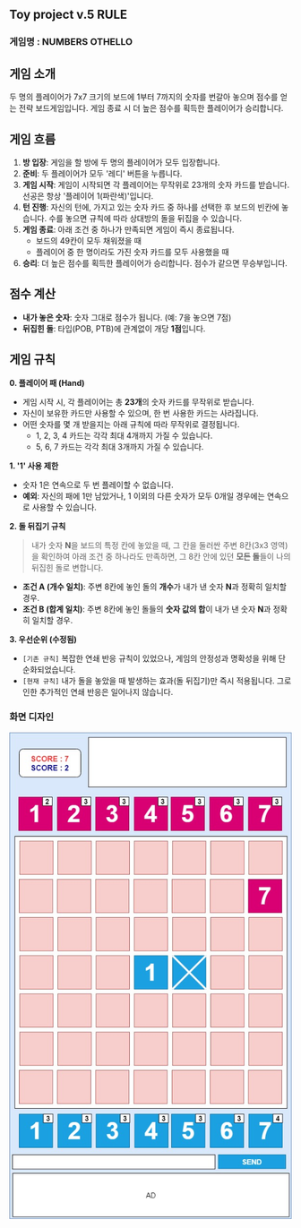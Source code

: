 Toy project v.5 RULE 
---

### 게임명 : NUMBERS OTHELLO

## 게임 소개

두 명의 플레이어가 7x7 크기의 보드에 1부터 7까지의 숫자를 번갈아 놓으며 점수를 얻는 전략 보드게임입니다. 게임 종료 시 더 높은 점수를 획득한 플레이어가 승리합니다.

## 게임 흐름

1.  **방 입장**: 게임을 할 방에 두 명의 플레이어가 모두 입장합니다.
2.  **준비**: 두 플레이어가 모두 '레디' 버튼을 누릅니다.
3.  **게임 시작**: 게임이 시작되면 각 플레이어는 무작위로 23개의 숫자 카드를 받습니다. 선공은 항상 '플레이어 1(파란색)'입니다.
4.  **턴 진행**: 자신의 턴에, 가지고 있는 숫자 카드 중 하나를 선택한 후 보드의 빈칸에 놓습니다. 수를 놓으면 규칙에 따라 상대방의 돌을 뒤집을 수 있습니다.
5.  **게임 종료**: 아래 조건 중 하나가 만족되면 게임이 즉시 종료됩니다.
    *   보드의 49칸이 모두 채워졌을 때
    *   플레이어 중 한 명이라도 가진 숫자 카드를 모두 사용했을 때
6.  **승리**: 더 높은 점수를 획득한 플레이어가 승리합니다. 점수가 같으면 무승부입니다.

## 점수 계산

*   **내가 놓은 숫자**: 숫자 그대로 점수가 됩니다. (예: 7을 놓으면 7점)
*   **뒤집힌 돌**: 타입(POB, PTB)에 관계없이 개당 **1점**입니다.

## 게임 규칙

**0. 플레이어 패 (Hand)**
*   게임 시작 시, 각 플레이어는 총 **23개**의 숫자 카드를 무작위로 받습니다.
*   자신이 보유한 카드만 사용할 수 있으며, 한 번 사용한 카드는 사라집니다.
*   어떤 숫자를 몇 개 받을지는 아래 규칙에 따라 무작위로 결정됩니다.
    *   1, 2, 3, 4 카드는 각각 최대 4개까지 가질 수 있습니다.
    *   5, 6, 7 카드는 각각 최대 3개까지 가질 수 있습니다.

**1. '1' 사용 제한**
*   숫자 1은 연속으로 두 번 플레이할 수 없습니다.
*   **예외**: 자신의 패에 1만 남았거나, 1 이외의 다른 숫자가 모두 0개일 경우에는 연속으로 사용할 수 있습니다.

**2. 돌 뒤집기 규칙**
> 내가 숫자 **N**을 보드의 특정 칸에 놓았을 때, 그 칸을 둘러싼 주변 8칸(3x3 영역)을 확인하여 아래 조건 중 하나라도 만족하면, 그 8칸 안에 있던 **모든 돌**들이 나의 뒤집힌 돌로 변합니다.

*   **조건 A (개수 일치)**: 주변 8칸에 놓인 돌의 **개수**가 내가 낸 숫자 **N**과 정확히 일치할 경우.
*   **조건 B (합계 일치)**: 주변 8칸에 놓인 돌들의 **숫자 값의 합**이 내가 낸 숫자 **N**과 정확히 일치할 경우.

**3. 우선순위 (수정됨)**
*   `[기존 규칙]` 복잡한 연쇄 반응 규칙이 있었으나, 게임의 안정성과 명확성을 위해 단순화되었습니다.
*   `[현재 규칙]` 내가 돌을 놓았을 때 발생하는 효과(돌 뒤집기)만 즉시 적용됩니다. 그로 인한 추가적인 연쇄 반응은 일어나지 않습니다.


### 화면 디자인

![불철주야](./image/number_othello.jpg)